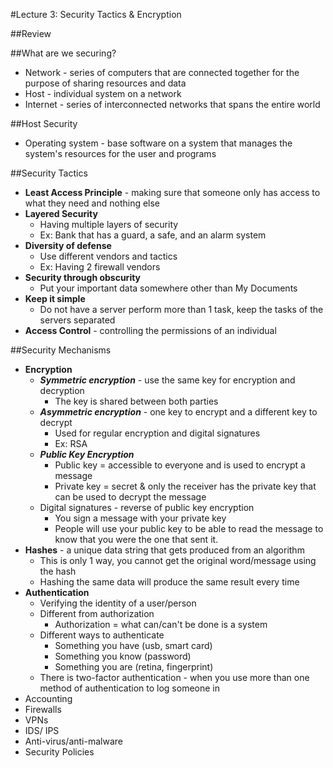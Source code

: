 #Lecture 3: Security Tactics & Encryption 

##Review


##What are we securing? 
* Network - series of computers that are connected together for the purpose of sharing resources and data 
* Host - individual system on a network 
* Internet - series of interconnected networks that spans the entire world 

##Host Security 
* Operating system - base software on a system that manages the system's resources for the user and programs

##Security Tactics 
* **Least Access Principle** - making sure that someone only has access to what they need and nothing else 
* **Layered Security**
	* Having multiple layers of security 
	* Ex: Bank that has a guard, a safe, and an alarm system 
* **Diversity of defense** 
	* Use different vendors and tactics 
	* Ex: Having 2 firewall vendors 
* **Security through obscurity**
	* Put your important data somewhere other than My Documents 
* **Keep it simple** 
	* Do not have a server perform more than 1 task, keep the tasks of the servers separated 
* **Access Control** - controlling the permissions of an individual 

##Security Mechanisms 
* **Encryption** 
	* ***Symmetric encryption*** - use the same key for encryption and decryption 
		* The key is shared between both parties 
	* ***Asymmetric encryption*** - one key to encrypt and a different key to decrypt 
		* Used for regular encryption and digital signatures 
		* Ex: RSA 
	* ***Public Key Encryption*** 
		* Public key = accessible to everyone and is used to encrypt a message 
		* Private key = secret & only the receiver has the private key that can be used to decrypt the message 
	* Digital signatures - reverse of public key encryption 
		* You sign a message with your private key 
		* People will use your public key to be able to read the message to know that you were the one that sent it.
* **Hashes** - a unique data string that gets produced from an algorithm 
	* This is only 1 way, you cannot get the original word/message using the hash 
	* Hashing the same data will produce the same result every time 
* **Authentication** 
	* Verifying the identity of a user/person 
	* Different from authorization 
		* Authorization = what can/can't be done is a system 
	* Different ways to authenticate 
		* Something you have (usb, smart card) 
		* Something you know (password) 
		* Something you are (retina, fingerprint) 
	* There is two-factor authentication - when you use more than one method of authentication to log someone in 	
* Accounting
* Firewalls
* VPNs
* IDS/ IPS 
* Anti-virus/anti-malware 
* Security Policies 
